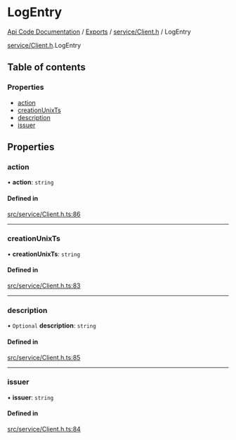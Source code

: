 # LogEntry
 
[Api Code Documentation](../README.md) / [Exports](../modules.md) / [service/Client.h](../modules/service_Client_h.md) / LogEntry

[service/Client.h](../modules/service_Client_h.md).LogEntry

## Table of contents

### Properties

- [action](service_Client_h.LogEntry.md#action)
- [creationUnixTs](service_Client_h.LogEntry.md#creationunixts)
- [description](service_Client_h.LogEntry.md#description)
- [issuer](service_Client_h.LogEntry.md#issuer)

## Properties

### action

• **action**: `string`

#### Defined in

[src/service/Client.h.ts:86](https://github.com/openkfw/TruBudget/blob/2e43ea7/api/src/service/Client.h.ts#L86)

___

### creationUnixTs

• **creationUnixTs**: `string`

#### Defined in

[src/service/Client.h.ts:83](https://github.com/openkfw/TruBudget/blob/2e43ea7/api/src/service/Client.h.ts#L83)

___

### description

• `Optional` **description**: `string`

#### Defined in

[src/service/Client.h.ts:85](https://github.com/openkfw/TruBudget/blob/2e43ea7/api/src/service/Client.h.ts#L85)

___

### issuer

• **issuer**: `string`

#### Defined in

[src/service/Client.h.ts:84](https://github.com/openkfw/TruBudget/blob/2e43ea7/api/src/service/Client.h.ts#L84)
